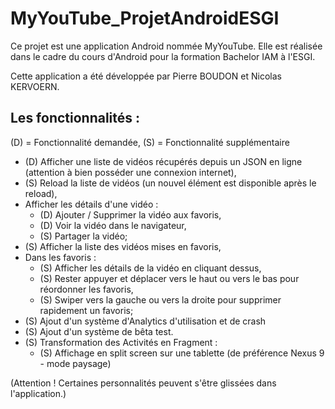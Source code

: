 MyYouTube_ProjetAndroidESGI
======

Ce projet est une application Android nommée MyYouTube. Elle est réalisée dans le cadre du cours d'Android pour la formation Bachelor IAM à l'ESGI.

Cette application a été développée par Pierre BOUDON et Nicolas KERVOERN.

## Les fonctionnalités :

(D) = Fonctionnalité demandée, (S) = Fonctionnalité supplémentaire

- (D) Afficher une liste de vidéos récupérés depuis un JSON en ligne (attention à bien posséder une connexion internet),
- (S) Reload la liste de vidéos (un nouvel élément est disponible après le reload),
- Afficher les détails d'une vidéo :
	- (D) Ajouter / Supprimer la vidéo aux favoris,
	- (D) Voir la vidéo dans le navigateur, 
	- (S) Partager la vidéo; 
- (S) Afficher la liste des vidéos mises en favoris, 
- Dans les favoris :
	- (S) Afficher les détails de la vidéo en cliquant dessus, 
	- (S) Rester appuyer et déplacer vers le haut ou vers le bas pour réordonner les favoris, 
	- (S) Swiper vers la gauche ou vers la droite pour supprimer rapidement un favoris; 
- (S) Ajout d'un système d'Analytics d'utilisation et de crash
- (S) Ajout d'un système de bêta test.
- (S) Transformation des Activités en Fragment : 
	- (S) Affichage en split screen sur une tablette (de préférence Nexus 9 - mode paysage)


(Attention ! Certaines personnalités peuvent s'être glissées dans l'application.)